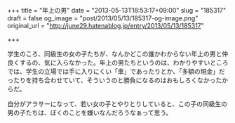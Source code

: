 +++
title = "年上の男"
date = "2013-05-13T18:53:17+09:00"
slug = "185317"
draft = false
og_image = "post/2013/05/13/185317-og-image.png"
original_url = "http://june29.hatenablog.jp/entry/2013/05/13/185317"

+++

<p>学生のころ、同級生の女の子たちが、なんかどこの誰かわからない年上の男と仲良くするの、気に入らなかった。年上の男たちというのは、わかりやすいところでは、学生の立場では手に入りにくい「車」であったりとか、「多額の現金」だったりを持ち合わせていて、そういうのと勝負になるのはおもしろくなかったからだ。</p>
<p>自分がアラサーになって、若い女の子とやりとりしていると、この子の同級生の男の子たちは、ぼくのことを嫌いなんだろうなぁって思う。</p>